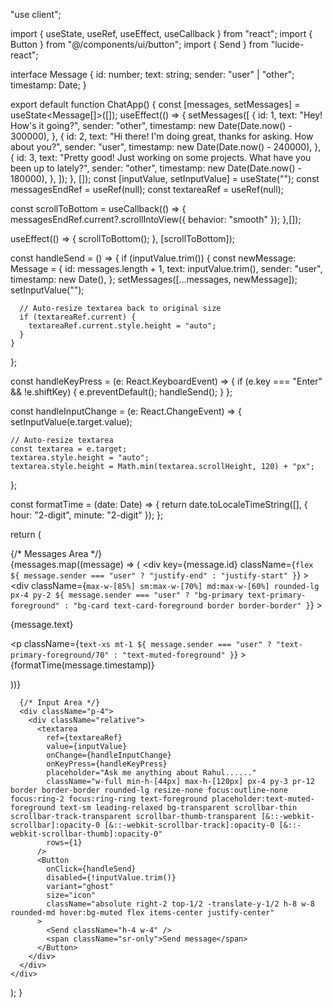 "use client";


import { useState, useRef, useEffect, useCallback } from "react";
import { Button } from "@/components/ui/button";
import { Send } from "lucide-react";

interface Message {
  id: number;
  text: string;
  sender: "user" | "other";
  timestamp: Date;
}

export default function ChatApp() {
  const [messages, setMessages] = useState<Message[]>([]);
  useEffect(() => {
    setMessages([
      {
        id: 1,
        text: "Hey! How's it going?",
        sender: "other",
        timestamp: new Date(Date.now() - 300000),
      },
      {
        id: 2,
        text: "Hi there! I'm doing great, thanks for asking. How about you?",
        sender: "user",
        timestamp: new Date(Date.now() - 240000),
      },
      {
        id: 3,
        text: "Pretty good! Just working on some projects. What have you been up to lately?",
        sender: "other",
        timestamp: new Date(Date.now() - 180000),
      },
    ]);
  }, []);
  const [inputValue, setInputValue] = useState("");
  const messagesEndRef = useRef<HTMLDivElement>(null);
  const textareaRef = useRef<HTMLTextAreaElement>(null);

  const scrollToBottom = useCallback(() => {
    messagesEndRef.current?.scrollIntoView({ behavior: "smooth" });
  },[]);

  useEffect(() => {
    scrollToBottom();
  }, [scrollToBottom]);

  const handleSend = () => {
    if (inputValue.trim()) {
      const newMessage: Message = {
        id: messages.length + 1,
        text: inputValue.trim(),
        sender: "user",
        timestamp: new Date(),
      };
      setMessages([...messages, newMessage]);
      setInputValue("");

      // Auto-resize textarea back to original size
      if (textareaRef.current) {
        textareaRef.current.style.height = "auto";
      }
    }
  };

  const handleKeyPress = (e: React.KeyboardEvent) => {
    if (e.key === "Enter" && !e.shiftKey) {
      e.preventDefault();
      handleSend();
    }
  };

  const handleInputChange = (e: React.ChangeEvent<HTMLTextAreaElement>) => {
    setInputValue(e.target.value);

    // Auto-resize textarea
    const textarea = e.target;
    textarea.style.height = "auto";
    textarea.style.height = Math.min(textarea.scrollHeight, 120) + "px";
  };

  const formatTime = (date: Date) => {
    return date.toLocaleTimeString([], { hour: "2-digit", minute: "2-digit" });
  };

  return (
    <div className="flex flex-col h-screen mx-auto w-[90%] md:w-[80%] lg:w-[70%]">
      {/* Messages Area */}
      <div className="flex-1 overflow-y-auto p-4 flex flex-col-reverse">
        <div className="flex flex-col justify-end space-y-2">
          {messages.map((message) => (
            <div
              key={message.id}
              className={`flex ${
                message.sender === "user" ? "justify-end" : "justify-start"
              }`}
            >
              <div
                className={`max-w-[85%] sm:max-w-[70%] md:max-w-[60%] rounded-lg px-4 py-2 ${
                  message.sender === "user"
                    ? "bg-primary text-primary-foreground"
                    : "bg-card text-card-foreground border border-border"
                }`}
              >
                <p className="text-sm leading-relaxed text-balance">
                  {message.text}
                </p>
                <p
                  className={`text-xs mt-1 ${
                    message.sender === "user"
                      ? "text-primary-foreground/70"
                      : "text-muted-foreground"
                  }`}
                >
                  {formatTime(message.timestamp)}
                </p>
              </div>
            </div>
          ))}
          <div ref={messagesEndRef} />
        </div>
      </div>

      {/* Input Area */}
      <div className="p-4">
        <div className="relative">
          <textarea
            ref={textareaRef}
            value={inputValue}
            onChange={handleInputChange}
            onKeyPress={handleKeyPress}
            placeholder="Ask me anything about Rahul......"
            className="w-full min-h-[44px] max-h-[120px] px-4 py-3 pr-12 border border-border rounded-lg resize-none focus:outline-none focus:ring-2 focus:ring-ring text-foreground placeholder:text-muted-foreground text-sm leading-relaxed bg-transparent scrollbar-thin scrollbar-track-transparent scrollbar-thumb-transparent [&::-webkit-scrollbar]:opacity-0 [&::-webkit-scrollbar-track]:opacity-0 [&::-webkit-scrollbar-thumb]:opacity-0"
            rows={1}
          />
          <Button
            onClick={handleSend}
            disabled={!inputValue.trim()}
            variant="ghost"
            size="icon"
            className="absolute right-2 top-1/2 -translate-y-1/2 h-8 w-8 rounded-md hover:bg-muted flex items-center justify-center"
          >
            <Send className="h-4 w-4" />
            <span className="sr-only">Send message</span>
          </Button>
        </div>
      </div>
    </div>
  );
}
